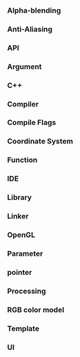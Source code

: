 ### Alpha-blending

### Anti-Aliasing

### API

### Argument

### C++

### Compiler

### Compile Flags

### Coordinate System

### Function

### IDE

### Library

### Linker

### OpenGL

### Parameter

### pointer

### Processing

### RGB color model

### Template

### UI
